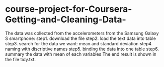 # course-project-for-Coursera-Getting-and-Cleaning-Data-
The data was collected from the accelerometers from the Samsung Galaxy S smartphone:
step1. download the file
step2. load the text data into table 
step3. search for the data we want: mean and standard deviation
step4. naming with discriptive names
step5. binding the data into one table
step6. summary the data with mean of each variables
The end result is shown in the file tidy.txt.
